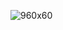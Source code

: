 ![960x60](https://user-images.githubusercontent.com/93299394/140072276-400312ef-617f-43d9-a4cc-b261b550c1ca.gif)

